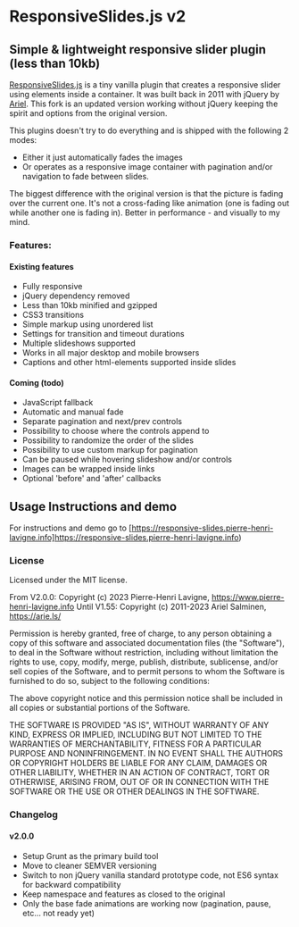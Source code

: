 # ResponsiveSlides.js v2

## Simple & lightweight responsive slider plugin (less than 10kb)
[ResponsiveSlides.js](https://responsive-slides.pierre-henri-lavigne.info) is a tiny vanilla plugin that creates a responsive slider using elements inside a container. 
It was built back in 2011 with jQuery by [Ariel](http://responsiveslides.com/). 
This fork is an updated version working without jQuery keeping the spirit and options from the original version.

This plugins doesn't try to do everything and is shipped with the following 2 modes:
- Either it just automatically fades the images
- Or operates as a responsive image container with pagination and/or navigation to fade between slides.

The biggest difference with the original version is that the picture is fading over the current one. 
It's not a cross-fading like animation (one is fading out while another one is fading in). 
Better in performance - and visually to my mind.


### Features:

#### Existing features
 * Fully responsive
 * jQuery dependency removed
 * Less than 10kb minified and gzipped
 * CSS3 transitions 
 * Simple markup using unordered list
 * Settings for transition and timeout durations
 * Multiple slideshows supported
 * Works in all major desktop and mobile browsers
 * Captions and other html-elements supported inside slides

#### Coming (todo)
 * JavaScript fallback
 * Automatic and manual fade
 * Separate pagination and next/prev controls
 * Possibility to choose where the controls append to
 * Possibility to randomize the order of the slides
 * Possibility to use custom markup for pagination
 * Can be paused while hovering slideshow and/or controls
 * Images can be wrapped inside links
 * Optional 'before' and 'after' callbacks



## Usage Instructions and demo

For instructions and demo go to [https://responsive-slides.pierre-henri-lavigne.info]https://responsive-slides.pierre-henri-lavigne.info)



### License

Licensed under the MIT license.

From V2.0.0: Copyright (c) 2023 Pierre-Henri Lavigne, https://www.pierre-henri-lavigne.info
Until V1.55: Copyright (c) 2011-2023 Ariel Salminen, https://arie.ls/

Permission is hereby granted, free of charge, to any person obtaining a copy of this software and associated documentation files (the "Software"), to deal in the Software without restriction, including without limitation the rights to use, copy, modify, merge, publish, distribute, sublicense, and/or sell copies of the Software, and to permit persons to whom the Software is furnished to do so, subject to the following conditions:

The above copyright notice and this permission notice shall be included in all copies or substantial portions of the Software.

THE SOFTWARE IS PROVIDED "AS IS", WITHOUT WARRANTY OF ANY KIND, EXPRESS OR IMPLIED, INCLUDING BUT NOT LIMITED TO THE WARRANTIES OF MERCHANTABILITY, FITNESS FOR A PARTICULAR PURPOSE AND NONINFRINGEMENT. IN NO EVENT SHALL THE AUTHORS OR COPYRIGHT HOLDERS BE LIABLE FOR ANY CLAIM, DAMAGES OR OTHER LIABILITY, WHETHER IN AN ACTION OF CONTRACT, TORT OR OTHERWISE, ARISING FROM, OUT OF OR IN CONNECTION WITH THE SOFTWARE OR THE USE OR OTHER DEALINGS IN THE SOFTWARE.



### Changelog

#### v2.0.0
- Setup Grunt as the primary build tool
- Move to cleaner SEMVER versioning
- Switch to non jQuery vanilla standard prototype code, not ES6 syntax for backward compatibility
- Keep namespace and features as closed to the original
- Only the base fade animations are working now (pagination, pause, etc... not ready yet)
